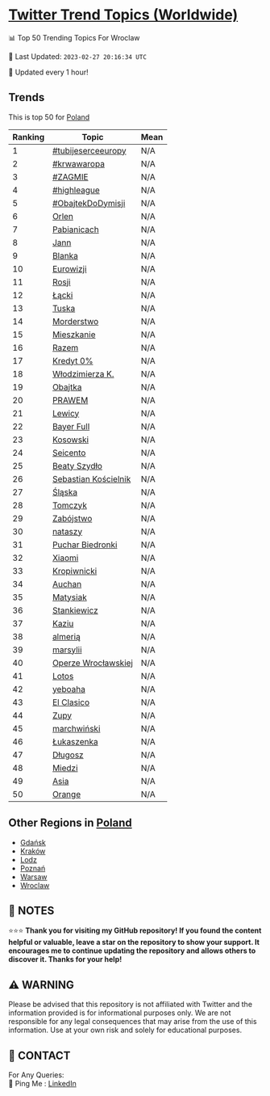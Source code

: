 [Twitter Trend Topics (Worldwide)](https://github.com/ErcinDedeoglu/Twitter-Trend-Topics)
==========


📊 Top 50 Trending Topics For Wroclaw

📆 Last Updated: `2023-02-27 20:16:34 UTC`

🔧 Updated every 1 hour!


## Trends

This is top 50 for [Poland](</Poland>)

| Ranking | Topic | Mean |
| ------- | ------------ | ------------ |
| 1 | [#tubijeserceeuropy](http://twitter.com/search?q=%23tubijeserceeuropy) | N/A |
| 2 | [#krwawaropa](http://twitter.com/search?q=%23krwawaropa) | N/A |
| 3 | [#ZAGMIE](http://twitter.com/search?q=%23ZAGMIE) | N/A |
| 4 | [#highleague](http://twitter.com/search?q=%23highleague) | N/A |
| 5 | [#ObajtekDoDymisji](http://twitter.com/search?q=%23ObajtekDoDymisji) | N/A |
| 6 | [Orlen](http://twitter.com/search?q=Orlen) | N/A |
| 7 | [Pabianicach](http://twitter.com/search?q=Pabianicach) | N/A |
| 8 | [Jann](http://twitter.com/search?q=Jann) | N/A |
| 9 | [Blanka](http://twitter.com/search?q=Blanka) | N/A |
| 10 | [Eurowizji](http://twitter.com/search?q=Eurowizji) | N/A |
| 11 | [Rosji](http://twitter.com/search?q=Rosji) | N/A |
| 12 | [Łącki](http://twitter.com/search?q=%c5%81%c4%85cki) | N/A |
| 13 | [Tuska](http://twitter.com/search?q=Tuska) | N/A |
| 14 | [Morderstwo](http://twitter.com/search?q=Morderstwo) | N/A |
| 15 | [Mieszkanie](http://twitter.com/search?q=Mieszkanie) | N/A |
| 16 | [Razem](http://twitter.com/search?q=Razem) | N/A |
| 17 | [Kredyt 0%](http://twitter.com/search?q=Kredyt+0%25) | N/A |
| 18 | [Włodzimierza K.](http://twitter.com/search?q=W%c5%82odzimierza+K.) | N/A |
| 19 | [Obajtka](http://twitter.com/search?q=Obajtka) | N/A |
| 20 | [PRAWEM](http://twitter.com/search?q=PRAWEM) | N/A |
| 21 | [Lewicy](http://twitter.com/search?q=Lewicy) | N/A |
| 22 | [Bayer Full](http://twitter.com/search?q=Bayer+Full) | N/A |
| 23 | [Kosowski](http://twitter.com/search?q=Kosowski) | N/A |
| 24 | [Seicento](http://twitter.com/search?q=Seicento) | N/A |
| 25 | [Beaty Szydło](http://twitter.com/search?q=Beaty+Szyd%c5%82o) | N/A |
| 26 | [Sebastian Kościelnik](http://twitter.com/search?q=Sebastian+Ko%c5%9bcielnik) | N/A |
| 27 | [Śląska](http://twitter.com/search?q=%c5%9al%c4%85ska) | N/A |
| 28 | [Tomczyk](http://twitter.com/search?q=Tomczyk) | N/A |
| 29 | [Zabójstwo](http://twitter.com/search?q=Zab%c3%b3jstwo) | N/A |
| 30 | [nataszy](http://twitter.com/search?q=nataszy) | N/A |
| 31 | [Puchar Biedronki](http://twitter.com/search?q=Puchar+Biedronki) | N/A |
| 32 | [Xiaomi](http://twitter.com/search?q=Xiaomi) | N/A |
| 33 | [Kropiwnicki](http://twitter.com/search?q=Kropiwnicki) | N/A |
| 34 | [Auchan](http://twitter.com/search?q=Auchan) | N/A |
| 35 | [Matysiak](http://twitter.com/search?q=Matysiak) | N/A |
| 36 | [Stankiewicz](http://twitter.com/search?q=Stankiewicz) | N/A |
| 37 | [Kaziu](http://twitter.com/search?q=Kaziu) | N/A |
| 38 | [almerią](http://twitter.com/search?q=almeri%c4%85) | N/A |
| 39 | [marsylii](http://twitter.com/search?q=marsylii) | N/A |
| 40 | [Operze Wrocławskiej](http://twitter.com/search?q=Operze+Wroc%c5%82awskiej) | N/A |
| 41 | [Lotos](http://twitter.com/search?q=Lotos) | N/A |
| 42 | [yeboaha](http://twitter.com/search?q=yeboaha) | N/A |
| 43 | [El Clasico](http://twitter.com/search?q=El+Clasico) | N/A |
| 44 | [Zupy](http://twitter.com/search?q=Zupy) | N/A |
| 45 | [marchwiński](http://twitter.com/search?q=marchwi%c5%84ski) | N/A |
| 46 | [Łukaszenka](http://twitter.com/search?q=%c5%81ukaszenka) | N/A |
| 47 | [Długosz](http://twitter.com/search?q=D%c5%82ugosz) | N/A |
| 48 | [Miedzi](http://twitter.com/search?q=Miedzi) | N/A |
| 49 | [Asia](http://twitter.com/search?q=Asia) | N/A |
| 50 | [Orange](http://twitter.com/search?q=Orange) | N/A |



## Other Regions in [Poland](</Poland>)

* [Gdańsk](</Poland/Gdańsk.md>)
* [Kraków](</Poland/Kraków.md>)
* [Lodz](</Poland/Lodz.md>)
* [Poznań](</Poland/Poznań.md>)
* [Warsaw](</Poland/Warsaw.md>)
* [Wroclaw](</Poland/Wroclaw.md>)



## 📝 NOTES

⭐⭐⭐ **Thank you for visiting my GitHub repository! If you found the content helpful or valuable, leave a star on the repository to show your support. It encourages me to continue updating the repository and allows others to discover it. Thanks for your help!**


## ⚠️ WARNING

Please be advised that this repository is not affiliated with Twitter and the information provided is for informational purposes only. We are not responsible for any legal consequences that may arise from the use of this information. Use at your own risk and solely for educational purposes.


## 📨 CONTACT

 For Any Queries:  
            🏓 Ping Me : [LinkedIn](https://www.linkedin.com/in/ercindedeoglu/)
